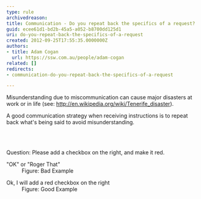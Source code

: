 ```yaml
---
type: rule
archivedreason: 
title: Communication - Do you repeat back the specifics of a request?
guid: ecee61d1-bd2b-45a5-a052-b8700dd125d1
uri: do-you-repeat-back-the-specifics-of-a-request
created: 2012-09-25T17:55:35.0000000Z
authors:
- title: Adam Cogan
  url: https://ssw.com.au/people/adam-cogan
related: []
redirects:
- communication-do-you-repeat-back-the-specifics-of-a-request

---
```



<p>Misunderstanding due to miscommunication can cause major disasters at work or in life (see&#58; <a class="external" href="http&#58;//www.ssw.com.au/ssw/Redirect/StandardsRules/Wikipedia.htm" target="_blank">http&#58;//en.wikipedia.org/wiki/Tenerife_disaster</a>).&#160;</p><p>​A good communication strategy when receiving instructions is to repeat back what's being said to avoid misunderstanding. </p>
<br><excerpt class='endintro'></excerpt><br>
<p>Question&#58; Please add a checkbox on the right, and make it red.</p>
<dl class="bad"><dt>&quot;OK&quot; or &quot;Roger That&quot; </dt>
<dd>Figure&#58; Bad Example</dd></dl>
<dl class="good"><dt>Ok, I will add a red checkbox on the right</dt>
<dd>Figure&#58; Good Example</dd></dl>


